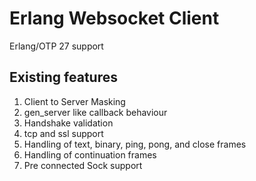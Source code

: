 # Erlang Websocket Client

Erlang/OTP 27 support

## Existing features

1. Client to Server Masking
2. gen_server like callback behaviour
3. Handshake validation
4. tcp and ssl support
5. Handling of text, binary, ping, pong, and close frames
6. Handling of continuation frames
7. Pre connected Sock support

